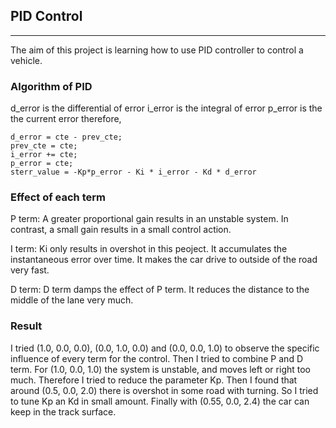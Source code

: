 

## PID Control

---
The aim of this project is learning how to use PID controller to control a vehicle.

### Algorithm of PID
d_error is the differential of error
i_error is the integral of error
p_error is the the current error
therefore,

    d_error = cte - prev_cte;
    prev_cte = cte;
    i_error += cte;
    p_error = cte;
    sterr_value = -Kp*p_error - Ki * i_error - Kd * d_error
    
### Effect of each term
P term: A greater proportional gain results in an unstable system. In contrast, a small gain results in a small control action. 

I term: Ki only results in overshot in this peoject. It accumulates the instantaneous error over time. It makes the car drive to outside of the road very fast.

D term: D term damps the effect of P term. It reduces the distance to the middle of the lane very much.

### Result
I tried (1.0, 0.0, 0.0), (0.0, 1.0, 0.0) and (0.0, 0.0, 1.0) to observe the specific influence of every term for the control. 
Then I tried to combine P and D term. For (1.0, 0.0, 1.0) the system is unstable, and moves left or right too much. Therefore I tried to reduce the parameter Kp. 
Then I found that around (0.5, 0.0, 2.0) there is overshot in some road with turning. So I tried to tune Kp an Kd in small amount. Finally with (0.55, 0.0, 2.4) the car can keep in the track surface.  

